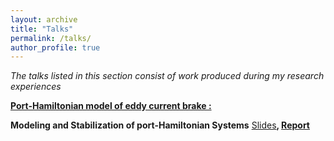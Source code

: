 ```yaml
---
layout: archive
title: "Talks"
permalink: /talks/
author_profile: true
---
```


*The talks listed in this section consist of work produced during my research experiences*

**[Port-Hamiltonian model of eddy current brake :](https://uni-wuppertal.sciebo.de/s/QMAlZLpmlahEOla#pdfviewer)**

**Modeling and Stabilization of port-Hamiltonian Systems**
[Slides](https://ahlamouardi.github.io/AhlamOUARDI/files/Presentation.pdf)**, [Report](https://ahlamouardi.github.io/AhlamOUARDI/files/Report.pdf)**
